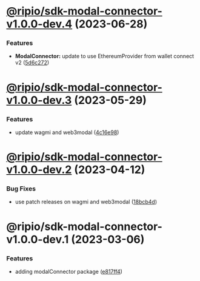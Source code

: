 # [@ripio/sdk-modal-connector-v1.0.0-dev.4](https://github.com/ripio/sdkjs/compare/@ripio/sdk-modal-connector-v1.0.0-dev.3...@ripio/sdk-modal-connector-v1.0.0-dev.4) (2023-06-28)


### Features

* **ModalConnector:** update to use EthereumProvider from wallet connect v2 ([5d6c272](https://github.com/ripio/sdkjs/commit/5d6c2723fcc3a0fa4f5850c26e203da0e8fdf631))

# [@ripio/sdk-modal-connector-v1.0.0-dev.3](https://github.com/ripio/sdkjs/compare/@ripio/sdk-modal-connector-v1.0.0-dev.2...@ripio/sdk-modal-connector-v1.0.0-dev.3) (2023-05-29)


### Features

* update wagmi and web3modal ([4c16e98](https://github.com/ripio/sdkjs/commit/4c16e98b45666a9bfb44a13c84836d72985f75ba))

# [@ripio/sdk-modal-connector-v1.0.0-dev.2](https://github.com/ripio/sdkjs/compare/@ripio/sdk-modal-connector-v1.0.0-dev.1...@ripio/sdk-modal-connector-v1.0.0-dev.2) (2023-04-12)


### Bug Fixes

* use patch releases on wagmi and web3modal ([18bcb4d](https://github.com/ripio/sdkjs/commit/18bcb4d5692b20e357af5f73b38520a41f6e2a2b))

# @ripio/sdk-modal-connector-v1.0.0-dev.1 (2023-03-06)


### Features

* adding modalConnector package ([e817ff4](https://github.com/ripio/sdkjs/commit/e817ff44595e25573985d175ec1d6413e7cd34b0))
